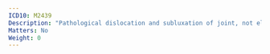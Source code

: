 ```yaml
---
ICD10: M2439
Description: "Pathological dislocation and subluxation of joint, not elsewhere classified: Site unspecified"
Matters: No
Weight: 0
---
```


